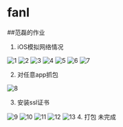 # fanl
##范磊的作业
1. iOS模拟网络情况

![1](https://raw.githubusercontent.com/Test-Seven/fanl/master/images/thumb_IMG_0447_1024.jpg)
![2](https://raw.githubusercontent.com/Test-Seven/fanl/master/images/thumb_IMG_0448_1024.jpg)
![3](https://raw.githubusercontent.com/Test-Seven/fanl/master/images/thumb_IMG_0449_1024.jpg)
![4](https://raw.githubusercontent.com/Test-Seven/fanl/master/images/thumb_IMG_0450_1024.jpg)
![5](https://raw.githubusercontent.com/Test-Seven/fanl/master/images/thumb_IMG_0451_1024.jpg)
![6](https://raw.githubusercontent.com/Test-Seven/fanl/master/images/thumb_IMG_0452_1024.jpg)
![7](https://raw.githubusercontent.com/Test-Seven/fanl/master/images/thumb_IMG_0454_1024.jpg)

2. 对任意app抓包

![8](https://raw.githubusercontent.com/Test-Seven/fanl/master/images/抓包-jd-test.tiff)

3. 安装ssl证书

![9](https://raw.githubusercontent.com/Test-Seven/fanl/master/images/charles-ssl-crt.tiff)
![10](https://raw.githubusercontent.com/Test-Seven/fanl/master/images/JD-ssl.tiff)
![11](https://github.com/Test-Seven/fanl/blob/master/images/Screenshot_2016-03-04-22-13-33.png)
![12](https://github.com/Test-Seven/fanl/blob/master/images/Screenshot_2016-03-04-22-13-59.png)
![13](https://github.com/Test-Seven/fanl/blob/master/images/Screenshot_2016-03-04-23-30-01.png)
4. 打包
未完成

